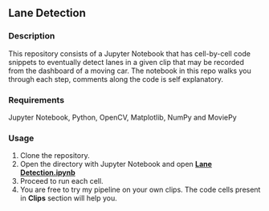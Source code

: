 ## Lane Detection

### Description
This repository consists of a Jupyter Notebook that has cell-by-cell code snippets to eventually detect lanes in a given clip that may be recorded from the dashboard of a moving car. The notebook in this repo walks you through each step, comments along the code is self explanatory.  

### Requirements
Jupyter Notebook, Python, OpenCV, Matplotlib, NumPy and MoviePy

### Usage
1. Clone the repository. </br>
2. Open the directory with Jupyter Notebook and open **[Lane Detection.ipynb](https://github.com/KushalBKusram/LaneDetection/blob/master/LaneDetector.ipynb)** </br>
3. Proceed to run each cell. </br>
4. You are free to try my pipeline on your own clips. The code cells present in **Clips** section will help you. 

 
